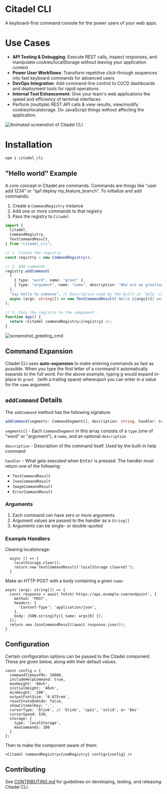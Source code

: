 # Citadel CLI

A keyboard-first command console for the power users of your web apps.

# Use Cases

- **API Testing & Debugging**: Execute REST calls, inspect responses, and manipulate cookies/localStorage without leaving your
application context
- **Power User Workflows**: Transform repetitive click-through sequences into fast keyboard commands for advanced users
- **DevOps Integration**: Add command-line control to CI/CD dashboards and deployment tools for rapid operations
- **Internal Tool Enhancement**: Give your team's web applications the speed and efficiency of terminal interfaces
- Perform (multiple) REST API calls & view results, view/modify cookies/localstorage. Do JavaScript things without affecting the application.

![Animated screenshot of Citadel CLI](https://github.com/user-attachments/assets/b64da0f7-a4a0-4f76-bc03-c0e40c0e14e5)

# Installation

```bash
npm i citadel_cli
```

## "Hello world" Example

A core concept in Citadel are commands. Commands are things like "user add 1234"
or "qa1 deploy my_feature_branch". To initialize and add commands:

1. Create a `CommandRegistry` instance
2. Add one or more commands to that registry
3. Pass the registry to `Citadel`

```typescript
import {
  Citadel,
  CommandRegistry,
  TextCommandResult,
} from "citadel_cli";

// 1. Create the registry
const registry = new CommandRegistry();

// 2. Add commands
registry.addCommand(
  [
    { type: "word", name: "greet" },
    { type: "argument", name: "name", description: "Who are we greeting?" },
  ],
  "Say hello to someone", // Description used by the built-in `help` command
  async (args: string[]) => new TextCommandResult(`Hello ${args[0]} world!`)
);

// 3. Pass the registry to the component
function App() {
  return <Citadel commandRegistry={registry} />;
}
```

![screenshot_greeting_cmd](https://github.com/user-attachments/assets/a3c1acad-69b3-4079-87af-0425aea3980a)

## Command Expansion

Citadel CLI uses **auto-expansion** to make entering commands as fast as
possible. When you type the first letter of a command it automatically expands
to the full word. For the above example, typing <kbd>g</kbd> would expand
in-place to `greet ` (with a trailing space) whereupon you can enter in a value
for the `name` argument.

## `addCommand` Details

The `addCommand` method has the following signature:

```typescript
addCommand(segments: CommandSegment[], description: string, handler: CommandHandler): void
```

`segments[]` - Each `CommandSegment` in this array consists of a `type` (one of
"word" or "argument"), a `name`, and an optional `description`

`description` - Description of the command itself. Used by the built-in help
command

`handler` - What gets executed when <kbd>Enter</kbd> is pressed. The handler
must return one of the following:

- `TextCommandResult`
- `JsonCommandResult`
- `ImageCommandResult`
- `ErrorCommandResult`

### Arguments

1. Each command can have zero or more arguments
2. Argument values are passed to the handler as a `String[]`
3. Arguments can be single- or double-quoted

### Example Handlers

Clearing localstorage:

```
  async () => {
    localStorage.clear();
    return new TextCommandResult('localStorage cleared!');
  }
```

Make an HTTP POST with a body containing a given `name`:

```
async (args: string[]) => {
  const response = await fetch('https://api.example.com/endpoint', {
    method: 'POST',
    headers: {
      'Content-Type': 'application/json',
    },
    body: JSON.stringify({ name: args[0] }),
  });
  return new JsonCommandResult(await response.json());
}
```


## Configuration

Certain configuration options can be passed to the Citadel component. These are
given below, along with their default values.

```
const config = {
  commandTimeoutMs: 10000,
  includeHelpCommand: true,
  maxHeight: '80vh',
  initialHeight: '40vh',
  minHeight: '200',
  outputFontSize: '0.875rem',
  resetStateOnHide: false,
  showCitadelKey: '.',
  cursorType: 'blink', // 'blink', 'spin', 'solid', or 'bbs'
  cursorSpeed: 530,
  storage: {
    type: 'localStorage',
    maxCommands: 100
  }
};
```

Then to make the component aware of them:

```
<Citadel commandRegistry={cmdRegistry} config={config} />
```

## Contributing

See [CONTRIBUTING.md](./CONTRIBUTING.md) for guidelines on developing, testing, and releasing Citadel CLI.

